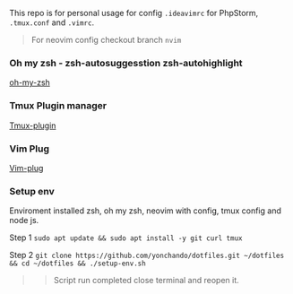 This repo is for personal usage for config `.ideavimrc` for PhpStorm, `.tmux.conf` and `.vimrc`.

> For neovim config checkout branch `nvim`

### Oh my zsh - zsh-autosuggesstion zsh-autohighlight
[oh-my-zsh](https://gist.github.com/n1snt/454b879b8f0b7995740ae04c5fb5b7df)

### Tmux Plugin manager
[Tmux-plugin](https://github.com/tmux-plugins/tpm)

### Vim Plug
[Vim-plug](https://github.com/junegunn/vim-plug)

### Setup env

Enviroment installed zsh, oh my zsh, neovim with config, tmux config and node js.

Step 1 `sudo apt update && sudo apt install -y git curl tmux`

Step 2 `git clone https://github.com/yonchando/dotfiles.git ~/dotfiles && cd ~/dotfiles && ./setup-env.sh`

>> Script run completed close terminal and reopen it.

